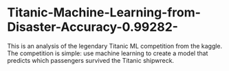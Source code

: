 # Titanic-Machine-Learning-from-Disaster-Accuracy-0.99282-
This is an analysis of the legendary Titanic ML competition from the kaggle. The competition is simple: use machine learning to create a model that predicts which passengers survived the Titanic shipwreck.
